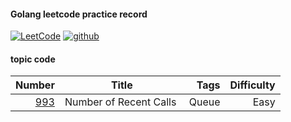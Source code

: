 #### Golang leetcode practice record
[![LeetCode](https://img.shields.io/badge/leetcode-57-brightgreen.svg)](https://leetcode-cn.com/liuke095/)
[![github](https://img.shields.io/badge/build-passing-brightgreen.svg)](https://github.com/kekeon/leetcode)
#### topic code

| Number | Title | Tags |Difficulty |
|---:|:---:|---:|---:|
| [993](https://github.com/kekeon/leetcode/blob/master/queue/recent-counter.go)  | Number of Recent Calls   | Queue  | Easy |
